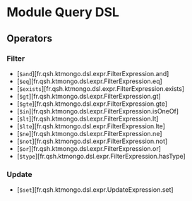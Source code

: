 # Module Query DSL

## Operators

### Filter

- [`$and`][fr.qsh.ktmongo.dsl.expr.FilterExpression.and]
- [`$eq`][fr.qsh.ktmongo.dsl.expr.FilterExpression.eq]
- [`$exists`][fr.qsh.ktmongo.dsl.expr.FilterExpression.exists]
- [`$gt`][fr.qsh.ktmongo.dsl.expr.FilterExpression.gt]
- [`$gte`][fr.qsh.ktmongo.dsl.expr.FilterExpression.gte]
- [`$in`][fr.qsh.ktmongo.dsl.expr.FilterExpression.isOneOf]
- [`$lt`][fr.qsh.ktmongo.dsl.expr.FilterExpression.lt]
- [`$lte`][fr.qsh.ktmongo.dsl.expr.FilterExpression.lte]
- [`$ne`][fr.qsh.ktmongo.dsl.expr.FilterExpression.ne]
- [`$not`][fr.qsh.ktmongo.dsl.expr.FilterExpression.not]
- [`$or`][fr.qsh.ktmongo.dsl.expr.FilterExpression.or]
- [`$type`][fr.qsh.ktmongo.dsl.expr.FilterExpression.hasType]

### Update

- [`$set`][fr.qsh.ktmongo.dsl.expr.UpdateExpression.set]
